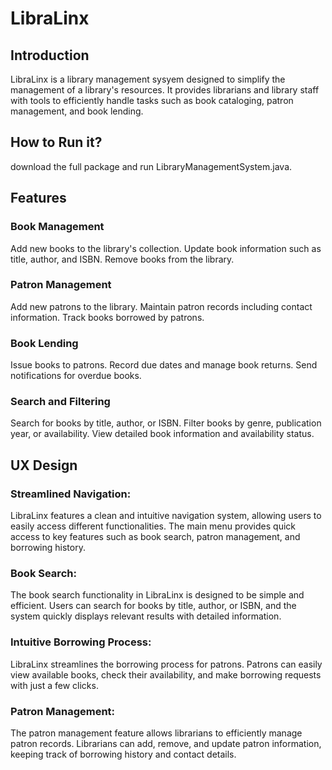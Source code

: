 # LibraLinx

## Introduction
LibraLinx is a library management sysyem designed to simplify the management of a library's resources.
It provides librarians and library staff with tools to efficiently handle tasks such as book cataloging, patron management, and book lending.

## How to Run it?
download the full package and run LibraryManagementSystem.java.

## Features
### Book Management
Add new books to the library's collection.
Update book information such as title, author, and ISBN.
Remove books from the library.

### Patron Management
Add new patrons to the library.
Maintain patron records including contact information.
Track books borrowed by patrons.

### Book Lending
Issue books to patrons.
Record due dates and manage book returns.
Send notifications for overdue books.

### Search and Filtering
Search for books by title, author, or ISBN.
Filter books by genre, publication year, or availability.
View detailed book information and availability status.

## UX Design
### Streamlined Navigation:
LibraLinx features a clean and intuitive navigation system, allowing users to easily access different functionalities.
The main menu provides quick access to key features such as book search, patron management, and borrowing history.

### Book Search:
The book search functionality in LibraLinx is designed to be simple and efficient.
Users can search for books by title, author, or ISBN, and the system quickly displays relevant results with detailed information.

### Intuitive Borrowing Process:
LibraLinx streamlines the borrowing process for patrons.
Patrons can easily view available books, check their availability, and make borrowing requests with just a few clicks.

### Patron Management:
The patron management feature allows librarians to efficiently manage patron records.
Librarians can add, remove, and update patron information, keeping track of borrowing history and contact details.


